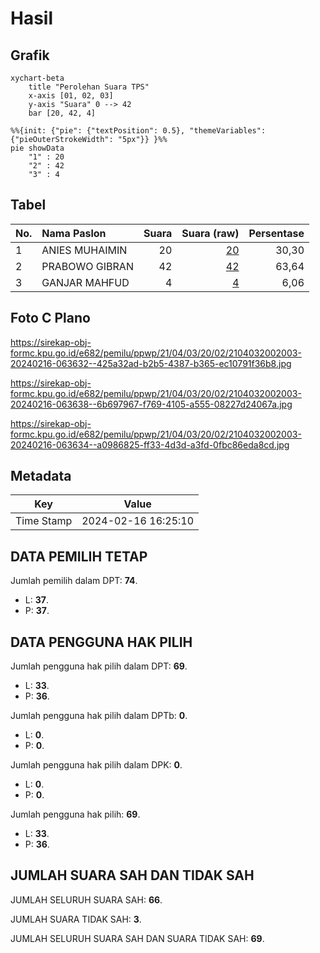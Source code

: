 # Hasil

## Grafik

```mermaid
xychart-beta
    title "Perolehan Suara TPS"
    x-axis [01, 02, 03]
    y-axis "Suara" 0 --> 42
    bar [20, 42, 4]
```

```mermaid
%%{init: {"pie": {"textPosition": 0.5}, "themeVariables": {"pieOuterStrokeWidth": "5px"}} }%%
pie showData
    "1" : 20
    "2" : 42
    "3" : 4
```

## Tabel

| No. | Nama Paslon    | Suara | Suara (raw) | Persentase |
|:--- |:-------------- | -----:| -----------:| ----------:|
| 1   | ANIES MUHAIMIN | 20    | [20][p-1]   | 30,30      |
| 2   | PRABOWO GIBRAN | 42    | [42][p-2]   | 63,64      |
| 3   | GANJAR MAHFUD  | 4     | [4][p-3]    | 6,06       |


[p-1]: https://github.com/gigit-pemilu/pemilu-2024-21-kepulauan-riau/blob/main/pilpres/hitung-suara/sub/21-kepulauan-riau/sub/04-lingga/sub/03-senayang/sub/2002-mamut/sub/003-tps/sub/paslon-1.txt
[p-2]: https://github.com/gigit-pemilu/pemilu-2024-21-kepulauan-riau/blob/main/pilpres/hitung-suara/sub/21-kepulauan-riau/sub/04-lingga/sub/03-senayang/sub/2002-mamut/sub/003-tps/sub/paslon-2.txt
[p-3]: https://github.com/gigit-pemilu/pemilu-2024-21-kepulauan-riau/blob/main/pilpres/hitung-suara/sub/21-kepulauan-riau/sub/04-lingga/sub/03-senayang/sub/2002-mamut/sub/003-tps/sub/paslon-3.txt

## Foto C Plano

https://sirekap-obj-formc.kpu.go.id/e682/pemilu/ppwp/21/04/03/20/02/2104032002003-20240216-063632--425a32ad-b2b5-4387-b365-ec10791f36b8.jpg

https://sirekap-obj-formc.kpu.go.id/e682/pemilu/ppwp/21/04/03/20/02/2104032002003-20240216-063638--6b697967-f769-4105-a555-08227d24067a.jpg

https://sirekap-obj-formc.kpu.go.id/e682/pemilu/ppwp/21/04/03/20/02/2104032002003-20240216-063634--a0986825-ff33-4d3d-a3fd-0fbc86eda8cd.jpg


## Metadata

| Key        | Value               |
| ---------- | ------------------- |
| Time Stamp | 2024-02-16 16:25:10 |


## DATA PEMILIH TETAP

Jumlah pemilih dalam DPT: **74**.
 * L: **37**.
 * P: **37**.

## DATA PENGGUNA HAK PILIH

Jumlah pengguna hak pilih dalam DPT: **69**.
 * L: **33**.
 * P: **36**.

Jumlah pengguna hak pilih dalam DPTb: **0**.
 * L: **0**.
 * P: **0**.

Jumlah pengguna hak pilih dalam DPK: **0**.
 * L: **0**.
 * P: **0**.

Jumlah pengguna hak pilih: **69**.
 * L: **33**.
 * P: **36**.

## JUMLAH SUARA SAH DAN TIDAK SAH

JUMLAH SELURUH SUARA SAH: **66**.

JUMLAH SUARA TIDAK SAH: **3**.

JUMLAH SELURUH SUARA SAH DAN SUARA TIDAK SAH: **69**.


